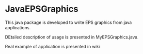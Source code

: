 # JavaEPSGraphics
This java package is developed to write EPS graphics from java applications.

DEtailed description of usage is presented in MyEPSGraphics.java.

Real example of application is presented in wiki
